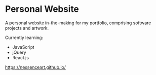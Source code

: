 # Personal Website
A personal website in-the-making for my portfolio, comprising software projects and artwork.

Currently learning:
  - JavaScript
  - jQuery
  - React.js
  
https://nessenceart.github.io/

